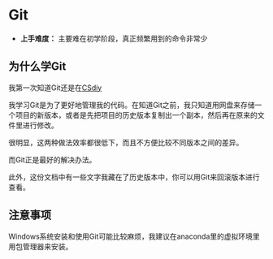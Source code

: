 # Git

- **上手难度：** 主要难在初学阶段，真正频繁用到的命令非常少

## 为什么学Git
我第一次知道Git还是在[CSdiy](https://csdiy.wiki/%E5%BF%85%E5%AD%A6%E5%B7%A5%E5%85%B7/Git/)

我学习Git是为了更好地管理我的代码。在知道Git之前，我只知道用网盘来存储一个项目的新版本，或者是先把项目的历史版本复制出一个副本，然后再在原来的文件里进行修改。

很明显，这两种做法效率都很低下，而且不方便比较不同版本之间的差异。

而Git正是最好的解决办法。

此外，这份文档中有一些文字我藏在了历史版本中，你可以用Git来回滚版本进行查看。

## 注意事项
Windows系统安装和使用Git可能比较麻烦，我建议在anaconda里的虚拟环境里用包管理器来安装。
